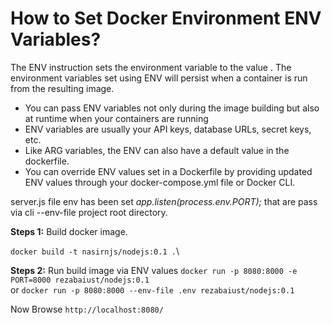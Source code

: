 # How to Set Docker Environment ENV Variables?

The ENV instruction sets the environment variable <key> to the value <value>. The environment variables set using ENV will persist when a container is run from the resulting image.

- You can pass ENV variables not only during the image building but also at runtime when your containers are running
- ENV variables are usually your API keys, database URLs, secret keys, etc.
- Like ARG variables, the ENV can also have a default value in the dockerfile. 
- You can override ENV values set in a Dockerfile by providing updated ENV values through your docker-compose.yml file or Docker CLI.


server.js file env has been set *app.listen(process.env.PORT);* that are pass via cli --env-file project root directory.

**Steps 1:** Build docker image.

`docker build -t nasirnjs/nodejs:0.1 .`\

**Steps 2:** Run build image via ENV values
`docker run -p 8080:8000 -e PORT=8000 rezabaiust/nodejs:0.1`\
or
`docker run -p 8080:8000 --env-file .env rezabaiust/nodejs:0.1`

Now Browse `http://localhost:8080/`
